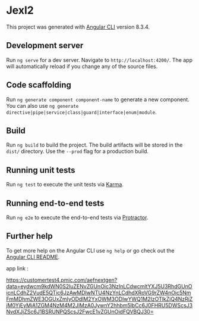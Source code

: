 # Jexl2

This project was generated with [Angular CLI](https://github.com/angular/angular-cli) version 8.3.4.

## Development server

Run `ng serve` for a dev server. Navigate to `http://localhost:4200/`. The app will automatically reload if you change any of the source files.

## Code scaffolding

Run `ng generate component component-name` to generate a new component. You can also use `ng generate directive|pipe|service|class|guard|interface|enum|module`.

## Build

Run `ng build` to build the project. The build artifacts will be stored in the `dist/` directory. Use the `--prod` flag for a production build.

## Running unit tests

Run `ng test` to execute the unit tests via [Karma](https://karma-runner.github.io).

## Running end-to-end tests

Run `ng e2e` to execute the end-to-end tests via [Protractor](http://www.protractortest.org/).

## Further help

To get more help on the Angular CLI use `ng help` or go check out the [Angular CLI README](https://github.com/angular/angular-cli/blob/master/README.md).


app link :

https://customertest4.pmic.com/aefnextgen?data=eydwcm9kdWN0S2luZENvZGUnOic3NzInLCdwcmltYXJ5U3RhdGUnOicnLCdhZ2VudE5QTic6JzAwMDIwNTU4NzYnLCdhdXRoVG9rZW4nOic5NmFmMDhmZWE3OGUxZmIyODdlM2YxOWM3ODIwYWQ1M2IzOTlkZjQ4NzRiZjM0YjEyMjA1ZGM4NzM4M2JlMzA0JywnY2hhbm5lbCc6J0FHRU5DWScsJ3NvdXJjZSc6J1BSRUNPQScsJ2FwcE1vZGUnOidFQVBQJ30=
